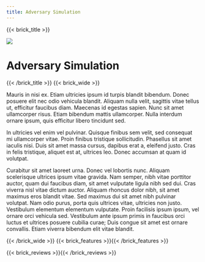 ```yaml
---
title: Adversary Simulation
---
```

{{< brick_title >}}

![](/uploads/photos/bricks.jpg)

# Adversary Simulation


{{< /brick_title >}}
{{< brick_wide >}}

Mauris in nisi ex. Etiam ultricies ipsum id turpis blandit bibendum. Donec posuere elit nec odio vehicula blandit. Aliquam nulla velit, sagittis vitae tellus ut, efficitur faucibus diam. Maecenas id egestas sapien. Nunc sit amet ullamcorper risus. Etiam bibendum mattis ullamcorper. Nulla interdum ornare ipsum, quis efficitur libero tincidunt sed.

In ultricies vel enim vel pulvinar. Quisque finibus sem velit, sed consequat mi ullamcorper vitae. Proin finibus tristique sollicitudin. Phasellus sit amet iaculis nisi. Duis sit amet massa cursus, dapibus erat a, eleifend justo. Cras in felis tristique, aliquet est at, ultrices leo. Donec accumsan at quam id volutpat.

Curabitur sit amet laoreet urna. Donec vel lobortis nunc. Aliquam scelerisque ultrices ipsum vitae gravida. Nam semper, nibh vitae porttitor auctor, quam dui faucibus diam, sit amet vulputate ligula nibh sed dui. Cras viverra nisl vitae dictum auctor. Aliquam rhoncus dolor nibh, sit amet maximus eros blandit vitae. Sed maximus dui sit amet nibh pulvinar volutpat. Nam odio purus, porta quis ultrices vitae, ultricies non justo. Vestibulum elementum elementum vulputate. Proin facilisis ipsum ipsum, vel ornare orci vehicula sed. Vestibulum ante ipsum primis in faucibus orci luctus et ultrices posuere cubilia curae; Duis congue sit amet est ornare convallis. Etiam viverra 
bibendum elit vitae blandit.
 

{{< /brick_wide >}}
{{< brick_features >}}{{< /brick_features >}}

{{< brick_reviews >}}{{< /brick_reviews >}}